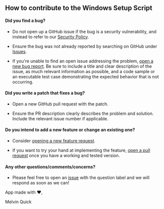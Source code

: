 ## How to contribute to the Windows Setup Script

#### Did you find a bug?

- Do not open up a GitHub issue if the bug is a security vulnerability, and instead to refer to our [Security Policy](https://github.com/melvinquick/advent-of-code/security/policy).

- Ensure the bug was not already reported by searching on GitHub under [Issues](https://github.com/melvinquick/advent-of-code/issues).

- If you're unable to find an open issue addressing the problem, [open a new bug report](https://github.com/melvinquick/advent-of-code/issues/new?assignees=&labels=&projects=&template=bug_report.md&title=). Be sure to include a title and clear description of the issue, as much relevant information as possible, and a code sample or an executable test case demonstrating the expected behavior that is not occurring.

#### Did you write a patch that fixes a bug?

- Open a new GitHub pull request with the patch.

- Ensure the PR description clearly describes the problem and solution. Include the relevant issue number if applicable.

#### Do you intend to add a new feature or change an existing one?

- Consider [opening a new feature request](https://github.com/melvinquick/advent-of-code/issues/new?assignees=&labels=&projects=&template=feature_request.md&title=).

- If you want to try your hand at implementing the feature, [open a pull request](https://github.com/melvinquick/advent-of-code/compare) once you have a working and tested version.

#### Any other questions/comments/concerns?

- Please feel free to open an [issue](https://github.com/melvinquick/advent-of-code/issues) with the question label and we will respond as soon as we can!

App made with :heart:,

Melvin Quick

